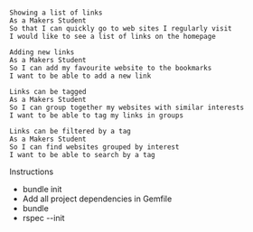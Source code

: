 ```

Showing a list of links
As a Makers Student
So that I can quickly go to web sites I regularly visit
I would like to see a list of links on the homepage

Adding new links
As a Makers Student
So I can add my favourite website to the bookmarks
I want to be able to add a new link

Links can be tagged
As a Makers Student
So I can group together my websites with similar interests
I want to be able to tag my links in groups

Links can be filtered by a tag
As a Makers Student
So I can find websites grouped by interest
I want to be able to search by a tag

```

Instructions
- bundle init
- Add all project dependencies in Gemfile
- bundle
- rspec --init
